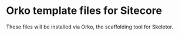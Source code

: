 # Orko template files for Sitecore

These files will be installed via Orko, the scaffolding tool for Skeletor.